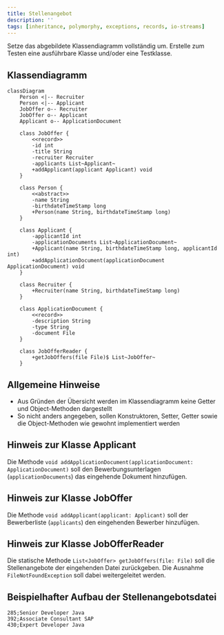 ```yaml
---
title: Stellenangebot
description: ''
tags: [inheritance, polymorphy, exceptions, records, io-streams]
---
```


Setze das abgebildete Klassendiagramm vollständig um. Erstelle zum Testen eine
ausführbare Klasse und/oder eine Testklasse.

## Klassendiagramm

```mermaid
classDiagram
    Person <|-- Recruiter
    Person <|-- Applicant
    JobOffer o-- Recruiter
    JobOffer o-- Applicant
    Applicant o-- ApplicationDocument

    class JobOffer {
        <<record>>
        -id int
        -title String
        -recruiter Recruiter
        -applicants List~Applicant~
        +addApplicant(applicant Applicant) void
    }

    class Person {
        <<abstract>>
        -name String
        -birthdateTimeStamp long
        +Person(name String, birthdateTimeStamp long)
    }

    class Applicant {
        -applicantId int
        -applicationDocuments List~ApplicationDocument~
        +Applicant(name String, birthdateTimeStamp long, applicantId int)
        +addApplicationDocument(applicationDocument ApplicationDocument) void
    }

    class Recruiter {
        +Recruiter(name String, birthdateTimeStamp long)
    }

    class ApplicationDocument {
        <<record>>
        -description String
        -type String
        -document File
    }

    class JobOfferReader {
        +getJobOffers(file File)$ List~JobOffer~
    }
```

## Allgemeine Hinweise

- Aus Gründen der Übersicht werden im Klassendiagramm keine Getter und
  Object-Methoden dargestellt
- So nicht anders angegeben, sollen Konstruktoren, Setter, Getter sowie die
  Object-Methoden wie gewohnt implementiert werden

## Hinweis zur Klasse Applicant

Die Methode
`void addApplicationDocument(applicationDocument: ApplicationDocument)` soll den
Bewerbungsunterlagen (`applicationDocuments`) das eingehende Dokument
hinzufügen.

## Hinweis zur Klasse JobOffer

Die Methode `void addApplicant(applicant: Applicant)` soll der Bewerberliste
(`applicants`) den eingehenden Bewerber hinzufügen.

## Hinweis zur Klasse JobOfferReader

Die statische Methode `List<JobOffer> getJobOffers(file: File)` soll die
Stellenangebote der eingehenden Datei zurückgeben. Die Ausnahme
`FileNotFoundException` soll dabei weitergeleitet werden.

## Beispielhafter Aufbau der Stellenangebotsdatei

```
285;Senior Developer Java
392;Associate Consultant SAP
430;Expert Developer Java
```

